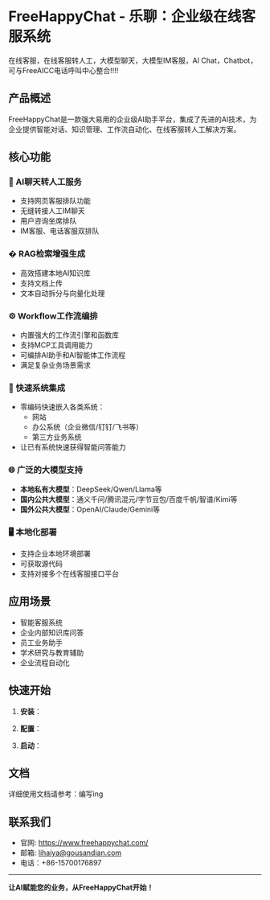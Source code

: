 # FreeHappyChat - 乐聊：企业级在线客服系统
在线客服，在线客服转人工，大模型聊天，大模型IM客服，AI Chat，Chatbot，可与FreeAICC电话呼叫中心整合!!!!

## 产品概述
FreeHappyChat是一款强大易用的企业级AI助手平台，集成了先进的AI技术，为企业提供智能对话、知识管理、工作流自动化、在线客服转人工解决方案。

## 核心功能

### 💬 AI聊天转人工服务
- 支持网页客服排队功能
- 无缝转接人工IM聊天
- 用户咨询坐席排队
- IM客服、电话客服双排队

### � RAG检索增强生成
- 高效搭建本地AI知识库
- 支持文档上传
- 文本自动拆分与向量化处理

### ⚙️ Workflow工作流编排
- 内置强大的工作流引擎和函数库
- 支持MCP工具调用能力
- 可编排AI助手和AI智能体工作流程
- 满足复杂业务场景需求

### 🔌 快速系统集成
- 零编码快速嵌入各类系统：
  - 网站
  - 办公系统（企业微信/钉钉/飞书等）
  - 第三方业务系统
- 让已有系统快速获得智能问答能力

### 🌐 广泛的大模型支持
- **本地私有大模型**：DeepSeek/Qwen/Llama等
- **国内公共大模型**：通义千问/腾讯混元/字节豆包/百度千帆/智谱/Kimi等
- **国外公共大模型**：OpenAI/Claude/Gemini等

### 🖥️ 本地化部署
- 支持企业本地环境部署
- 可获取源代码
- 支持对接多个在线客服接口平台

## 应用场景

- 智能客服系统
- 企业内部知识库问答
- 员工业务助手
- 学术研究与教育辅助
- 企业流程自动化

## 快速开始

1. **安装**：

2. **配置**：
 
3. **启动**：

## 文档

详细使用文档请参考：编写ing

## 联系我们

- 官网: https://www.freehappychat.com/
- 邮箱: lihaiya@gousandian.com
- 电话：+86-15700176897
---
**让AI赋能您的业务，从FreeHappyChat开始！**
